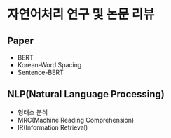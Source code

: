 # 자연어처리 연구 및 논문 리뷰

## Paper

- BERT 
- Korean-Word Spacing
- Sentence-BERT

## NLP(Natural Language Processing)

- 형태소 분석
- MRC(Machine Reading Comprehension)
- IR(Information Retrieval)
